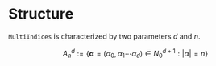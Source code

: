 # Structure

<!-- markdownlint-disable MD041 MD013 MD033 MD012 -->

`MultiIndices` is characterized by two parameters $d$ and $n$.

$$
A_{n}^{d}:=\left\{ \boldsymbol{\alpha}=\left(\alpha_{0},\alpha_{1}\cdots\alpha_{d}\right)\in N_{0}^{d+1}:\vert\alpha\vert=n\right\}
$$
